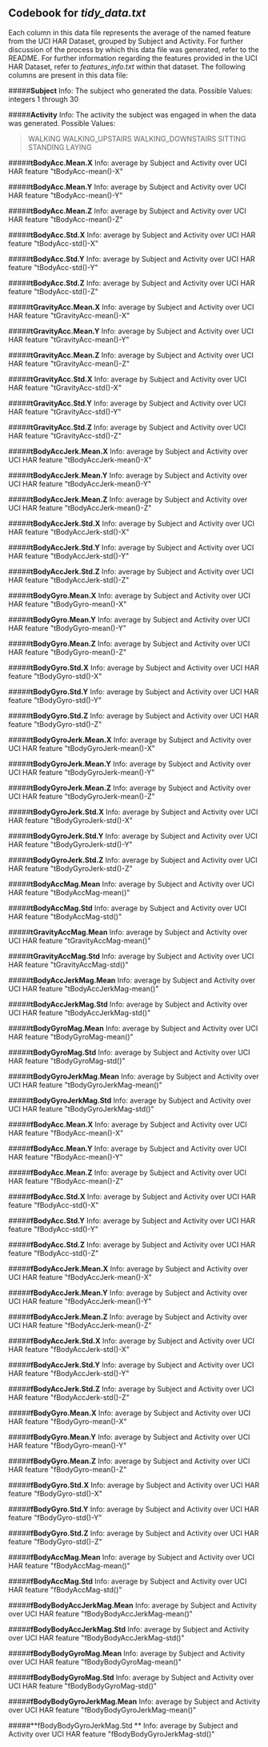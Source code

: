 ## Codebook for *tidy_data.txt*

Each column in this data file represents the average of the named feature from the UCI HAR Dataset, grouped by Subject and Activity. For further discussion of the process by which this data file was generated, refer to the README. For further information regarding the features provided in the UCI HAR Dataset, refer to *features_info.txt* within that dataset. The following columns are present in this data file:

#####**Subject**
Info: The subject who generated the data.
Possible Values: integers 1 through 30

#####**Activity**
Info: The activity the subject was engaged in when the data was generated.
Possible Values:
> WALKING
WALKING_UPSTAIRS
WALKING_DOWNSTAIRS
SITTING
STANDING
LAYING

#####**tBodyAcc.Mean.X**
Info: average by Subject and Activity over UCI HAR feature "tBodyAcc-mean()-X"

#####**tBodyAcc.Mean.Y**
Info: average by Subject and Activity over UCI HAR feature "tBodyAcc-mean()-Y"

#####**tBodyAcc.Mean.Z**
Info: average by Subject and Activity over UCI HAR feature "tBodyAcc-mean()-Z"

#####**tBodyAcc.Std.X**
Info: average by Subject and Activity over UCI HAR feature "tBodyAcc-std()-X"

#####**tBodyAcc.Std.Y**
Info: average by Subject and Activity over UCI HAR feature "tBodyAcc-std()-Y"

#####**tBodyAcc.Std.Z**
Info: average by Subject and Activity over UCI HAR feature "tBodyAcc-std()-Z"

#####**tGravityAcc.Mean.X**
Info: average by Subject and Activity over UCI HAR feature "tGravityAcc-mean()-X"

#####**tGravityAcc.Mean.Y**
Info: average by Subject and Activity over UCI HAR feature "tGravityAcc-mean()-Y"

#####**tGravityAcc.Mean.Z**
Info: average by Subject and Activity over UCI HAR feature "tGravityAcc-mean()-Z"

#####**tGravityAcc.Std.X**
Info: average by Subject and Activity over UCI HAR feature "tGravityAcc-std()-X"

#####**tGravityAcc.Std.Y**
Info: average by Subject and Activity over UCI HAR feature "tGravityAcc-std()-Y"

#####**tGravityAcc.Std.Z**
Info: average by Subject and Activity over UCI HAR feature "tGravityAcc-std()-Z"

#####**tBodyAccJerk.Mean.X**
Info: average by Subject and Activity over UCI HAR feature "tBodyAccJerk-mean()-X"

#####**tBodyAccJerk.Mean.Y**
Info: average by Subject and Activity over UCI HAR feature "tBodyAccJerk-mean()-Y"

#####**tBodyAccJerk.Mean.Z**
Info: average by Subject and Activity over UCI HAR feature "tBodyAccJerk-mean()-Z"

#####**tBodyAccJerk.Std.X**
Info: average by Subject and Activity over UCI HAR feature "tBodyAccJerk-std()-X"

#####**tBodyAccJerk.Std.Y**
Info: average by Subject and Activity over UCI HAR feature "tBodyAccJerk-std()-Y"

#####**tBodyAccJerk.Std.Z**
Info: average by Subject and Activity over UCI HAR feature "tBodyAccJerk-std()-Z"

#####**tBodyGyro.Mean.X**
Info: average by Subject and Activity over UCI HAR feature "tBodyGyro-mean()-X"

#####**tBodyGyro.Mean.Y**
Info: average by Subject and Activity over UCI HAR feature "tBodyGyro-mean()-Y"

#####**tBodyGyro.Mean.Z**
Info: average by Subject and Activity over UCI HAR feature "tBodyGyro-mean()-Z"

#####**tBodyGyro.Std.X**
Info: average by Subject and Activity over UCI HAR feature "tBodyGyro-std()-X"

#####**tBodyGyro.Std.Y**
Info: average by Subject and Activity over UCI HAR feature "tBodyGyro-std()-Y"

#####**tBodyGyro.Std.Z**
Info: average by Subject and Activity over UCI HAR feature "tBodyGyro-std()-Z"

#####**tBodyGyroJerk.Mean.X**
Info: average by Subject and Activity over UCI HAR feature "tBodyGyroJerk-mean()-X"

#####**tBodyGyroJerk.Mean.Y**
Info: average by Subject and Activity over UCI HAR feature "tBodyGyroJerk-mean()-Y"

#####**tBodyGyroJerk.Mean.Z**
Info: average by Subject and Activity over UCI HAR feature "tBodyGyroJerk-mean()-Z"

#####**tBodyGyroJerk.Std.X**
Info: average by Subject and Activity over UCI HAR feature "tBodyGyroJerk-std()-X"

#####**tBodyGyroJerk.Std.Y**
Info: average by Subject and Activity over UCI HAR feature "tBodyGyroJerk-std()-Y"

#####**tBodyGyroJerk.Std.Z**
Info: average by Subject and Activity over UCI HAR feature "tBodyGyroJerk-std()-Z"

#####**tBodyAccMag.Mean**
Info: average by Subject and Activity over UCI HAR feature "tBodyAccMag-mean()"

#####**tBodyAccMag.Std**
Info: average by Subject and Activity over UCI HAR feature "tBodyAccMag-std()"

#####**tGravityAccMag.Mean**
Info: average by Subject and Activity over UCI HAR feature "tGravityAccMag-mean()"

#####**tGravityAccMag.Std**
Info: average by Subject and Activity over UCI HAR feature "tGravityAccMag-std()"

#####**tBodyAccJerkMag.Mean**
Info: average by Subject and Activity over UCI HAR feature "tBodyAccJerkMag-mean()"

#####**tBodyAccJerkMag.Std**
Info: average by Subject and Activity over UCI HAR feature "tBodyAccJerkMag-std()"

#####**tBodyGyroMag.Mean**
Info: average by Subject and Activity over UCI HAR feature "tBodyGyroMag-mean()"

#####**tBodyGyroMag.Std**
Info: average by Subject and Activity over UCI HAR feature "tBodyGyroMag-std()"

#####**tBodyGyroJerkMag.Mean**
Info: average by Subject and Activity over UCI HAR feature "tBodyGyroJerkMag-mean()"

#####**tBodyGyroJerkMag.Std**
Info: average by Subject and Activity over UCI HAR feature "tBodyGyroJerkMag-std()"

#####**fBodyAcc.Mean.X**
Info: average by Subject and Activity over UCI HAR feature "fBodyAcc-mean()-X"

#####**fBodyAcc.Mean.Y**
Info: average by Subject and Activity over UCI HAR feature "fBodyAcc-mean()-Y"

#####**fBodyAcc.Mean.Z**
Info: average by Subject and Activity over UCI HAR feature "fBodyAcc-mean()-Z"

#####**fBodyAcc.Std.X**
Info: average by Subject and Activity over UCI HAR feature "fBodyAcc-std()-X"

#####**fBodyAcc.Std.Y**
Info: average by Subject and Activity over UCI HAR feature "fBodyAcc-std()-Y"

#####**fBodyAcc.Std.Z**
Info: average by Subject and Activity over UCI HAR feature "fBodyAcc-std()-Z"

#####**fBodyAccJerk.Mean.X**
Info: average by Subject and Activity over UCI HAR feature "fBodyAccJerk-mean()-X"

#####**fBodyAccJerk.Mean.Y**
Info: average by Subject and Activity over UCI HAR feature "fBodyAccJerk-mean()-Y"

#####**fBodyAccJerk.Mean.Z**
Info: average by Subject and Activity over UCI HAR feature "fBodyAccJerk-mean()-Z"

#####**fBodyAccJerk.Std.X**
Info: average by Subject and Activity over UCI HAR feature "fBodyAccJerk-std()-X"

#####**fBodyAccJerk.Std.Y**
Info: average by Subject and Activity over UCI HAR feature "fBodyAccJerk-std()-Y"

#####**fBodyAccJerk.Std.Z**
Info: average by Subject and Activity over UCI HAR feature "fBodyAccJerk-std()-Z"

#####**fBodyGyro.Mean.X**
Info: average by Subject and Activity over UCI HAR feature "fBodyGyro-mean()-X"

#####**fBodyGyro.Mean.Y**
Info: average by Subject and Activity over UCI HAR feature "fBodyGyro-mean()-Y"

#####**fBodyGyro.Mean.Z**
Info: average by Subject and Activity over UCI HAR feature "fBodyGyro-mean()-Z"

#####**fBodyGyro.Std.X**
Info: average by Subject and Activity over UCI HAR feature "fBodyGyro-std()-X"

#####**fBodyGyro.Std.Y**
Info: average by Subject and Activity over UCI HAR feature "fBodyGyro-std()-Y"

#####**fBodyGyro.Std.Z**
Info: average by Subject and Activity over UCI HAR feature "fBodyGyro-std()-Z"

#####**fBodyAccMag.Mean**
Info: average by Subject and Activity over UCI HAR feature "fBodyAccMag-mean()"

#####**fBodyAccMag.Std**
Info: average by Subject and Activity over UCI HAR feature "fBodyAccMag-std()"

#####**fBodyBodyAccJerkMag.Mean**
Info: average by Subject and Activity over UCI HAR feature "fBodyBodyAccJerkMag-mean()"

#####**fBodyBodyAccJerkMag.Std**
Info: average by Subject and Activity over UCI HAR feature "fBodyBodyAccJerkMag-std()"

#####**fBodyBodyGyroMag.Mean**
Info: average by Subject and Activity over UCI HAR feature "fBodyBodyGyroMag-mean()"

#####**fBodyBodyGyroMag.Std**
Info: average by Subject and Activity over UCI HAR feature "fBodyBodyGyroMag-std()"

#####**fBodyBodyGyroJerkMag.Mean**
Info: average by Subject and Activity over UCI HAR feature "fBodyBodyGyroJerkMag-mean()"

#####**fBodyBodyGyroJerkMag.Std **
Info: average by Subject and Activity over UCI HAR feature "fBodyBodyGyroJerkMag-std()"
